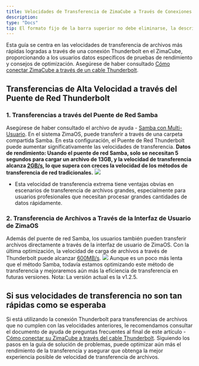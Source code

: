 ```yaml
---
title: Velocidades de Transferencia de ZimaCube a Través de Conexiones Thunderbolt Explicadas
description: 
type: "Docs"
tip: El formato fijo de la barra superior no debe eliminarse, la descripción es una descripción del artículo, si no se completa, se tomará el primer párrafo del contenido.
---
```

Esta guía se centra en las velocidades de transferencia de archivos más rápidas logradas a través de una conexión Thunderbolt en el ZimaCube, proporcionando a los usuarios datos específicos de pruebas de rendimiento y consejos de optimización.
Asegúrese de haber consultado [Cómo conectar ZimaCube a través de un cable Thunderbolt](https://www.zimaspace.com/docs/zimaos/Thunderbolt-PC-Direct).

## Transferencias de Alta Velocidad a través del Puente de Red Thunderbolt

### 1. Transferencias a través del Puente de Red Samba
Asegúrese de haber consultado el archivo de ayuda - [Samba con Multi-Usuario](https://www.zimaspace.com/docs/zimaos/Using-Samba-as-a-Member).
En el sistema ZimaOS, puede transferir a través de una carpeta compartida Samba. En esta configuración, el Puente de Red Thunderbolt puede aumentar significativamente las velocidades de transferencia.
**Datos de rendimiento: Usando el puente de red Samba, solo se necesitan 5 segundos para cargar un archivo de 13GB, y la velocidad de transferencia alcanza <u>2GB/s</u>, lo que supera con creces la velocidad de los métodos de transferencia de red tradicionales.**
![](https://manage.icewhale.io/api/static/docs/1729592792338_image.png)
- Esta velocidad de transferencia extrema tiene ventajas obvias en escenarios de transferencia de archivos grandes, especialmente para usuarios profesionales que necesitan procesar grandes cantidades de datos rápidamente.

### 2. Transferencia de Archivos a Través de la Interfaz de Usuario de ZimaOS

Además del puente de red Samba, los usuarios también pueden transferir archivos directamente a través de la interfaz de usuario de ZimaOS. Con la última optimización, la velocidad de carga de archivos a través de Thunderbolt puede alcanzar <u>600MB/s</u>.
![](https://manage.icewhale.io/api/static/docs/1729593331553_image.png)
Aunque es un poco más lenta que el método Samba, todavía estamos optimizando este método de transferencia y mejoraremos aún más la eficiencia de transferencia en futuras versiones. Nota: La versión actual es la v1.2.5.

## Si sus velocidades de transferencia no son tan rápidas como se esperaba
Si está utilizando la conexión Thunderbolt para transferencias de archivos que no cumplen con las velocidades anteriores, le recomendamos consultar el documento de ayuda de preguntas frecuentes al final de este artículo - [Cómo conectar su ZimaCube a través del cable Thunderbolt](https://www.zimaspace.com/docs/zimaos/Thunderbolt-PC-Direct). Siguiendo los pasos en la guía de solución de problemas, puede optimizar aún más el rendimiento de la transferencia y asegurar que obtenga la mejor experiencia posible de velocidad de transferencia de archivos.